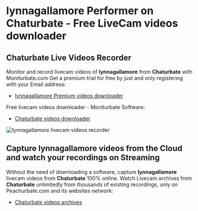 # lynnagallamore Performer on Chaturbate - Free LiveCam videos downloader

## Chaturbate Live Videos Recorder

Monitor and record livecam videos of **lynnagallamore** from **Chaturbate** with Moniturbate.com
Get a premium trial for free by just and only registering with your Email address:
* [lynnagallamore Premium videos downloader](https://moniturbate.com/request-demo-licence-key.html)

Free livecam videos downloader - Moniturbate Software:
* [Chaturbate videos downloader](https://moniturbate.com/moniturbate-download-software.html)

![lynnagallamore livecam videos recorder](https://peachurnet.com/templates/moniturbate-software.png)


## Capture lynnagallamore videos from the Cloud and watch your recordings on Streaming

Without the need of downloading a software, capture **lynnagallamore** livecam videos from **Chaturbate** 100% online.
Watch Livecam archives from **Chaturbate** unlimitedly from thousands of existing recordings, only on Peachurbate.com and its websites network:
* [Chaturbate videos archives](https://peachurnet.com/)